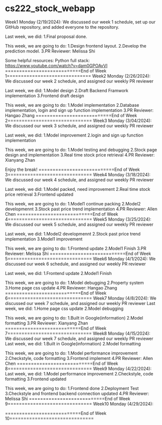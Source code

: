 # cs222_stock_webapp

Week1 Monday (2/19/2024): 
We discussed our week 1 schedule, set up our GitHub repository, and added everyone to the repository. 

Last week, we did:
1.Final proposal done.

This week, we are going to do:
1.Design frontend layout.
2.Develop the prediction model.
3.PR Reviewer: Melissa Shi

Some helpful resources:
Python full stack: https://www.youtube.com/watch?v=dam0GPOAvVI
===========================End of Week 1==============================
Week2 Monday (2/26/2024):
We discussed our week 2 schedule, and assigned our weekly PR reviewer

Last week, we did:
1.Model design
2.Draft Backend Framwork implementation
3.Frontend draft design

This week, we are going to do:
1.Model implementation
2.Database implementation, login and sign up function implementation
3.PR Reviewer: Hangao Zhang
===========================End of Week 2==============================
Week3 Monday (3/04/2024):
We discussed our week 3 schedule, and assigned our weekly PR reviewer

Last week, we did:
1.Model improvement
2.login and sign up function implementation

This week, we are going to do:
1.Model testing and debugging
2.Stock page design and implementation 
3.Real time stock price retrieval
4.PR Reviewer: Xianyang Zhan

Enjoy the break!
===========================End of Week 3==============================
Week4 Monday (3/18/2024):
We discussed our week 4 schedule, and assigned our weekly PR reviewer

Last week, we did:
1.Model packed, need improvement
2.Real time stock price retrieval
3.Frontend updated

This week, we are going to do:
1.Model1 continue packing
2.Model2 developmennt
3.Stock past price trend implementation
4.PR Reviewer: Allen Chen
===========================End of Week 4==============================
Week5 Monday (3/25/2024):
We discussed our week 5 schedule, and assigned our weekly PR reviewer

Last week, we did:
1.Model2 developmennt
2.Stock past price trend implementation
3.Model1 improvement

This week, we are going to do:
1.Frontend update
2.Model1 Finish
3.PR Reviewer: Melissa Shi
===========================End of Week 5==============================
Week6 Monday (4/1/2024):
We discussed our week 6 schedule, and assigned our weekly PR reviewer

Last week, we did:
1.Frontend update
2.Model1 Finish

This week, we are going to do:
1.Model debugging
2.Property system
3.Home page css update
4.PR Reviewer: Hangao Zhang
===========================End of Week 6==============================
Week7 Monday (4/8/2024):
We discussed our week 7 schedule, and assigned our weekly PR reviewer
Last week, we did:
1.Home page css update
2.Model debugging

This week, we are going to do:
1.Built in Google(information)
2.Model formatting
3.PR Reviewer: Xianyang Zhan
===========================End of Week 7==============================
Week8 Monday (4/15/2024):
We discussed our week 7 schedule, and assigned our weekly PR reviewer
Last week, we did:
1.Built in Google(information)
2.Model formatting

This week, we are going to do:
1.Model performance improvement
2.Checkstyle, code formatting
3.Frontend implement
4.PR Reviewer: Allen Chen
===========================End of Week 8==============================
Week9 Monday (4/22/2024):
Last week, we did:
1.Model performance improvement
2.Checkstyle, code formatting
3.Frontend updated

This week, we are going to do:
1.Frontend done
2.Deployment Test
3.Checkstyle and frontend backend connection updated
4.PR Reviewer: Melissa Shi
===========================End of Week 9==============================
Week10 Monday (4/29/2024):
  
===========================End of Week 10==============================
